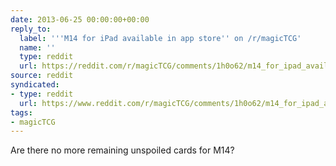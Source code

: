 ```yaml
---
date: 2013-06-25 00:00:00+00:00
reply_to:
  label: '''M14 for iPad available in app store'' on /r/magicTCG'
  name: ''
  type: reddit
  url: https://reddit.com/r/magicTCG/comments/1h0o62/m14_for_ipad_available_in_app_store/
source: reddit
syndicated:
- type: reddit
  url: https://www.reddit.com/r/magicTCG/comments/1h0o62/m14_for_ipad_available_in_app_store/captv3u/
tags:
- magicTCG
---
```


Are there no more remaining unspoiled cards for M14?
